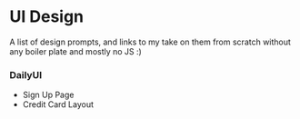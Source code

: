 # UI Design
A list of design prompts, and links to my take on them from scratch without any boiler plate and mostly no JS :)

### DailyUI
* Sign Up Page
* Credit Card Layout
